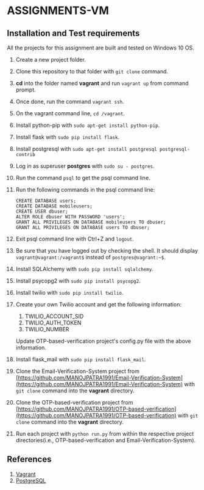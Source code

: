# ASSIGNMENTS-VM

## Installation and Test requirements

All the projects for this assignment are built and tested on Windows 10 OS.

1. Create a new project folder.
2. Clone this repository to that folder with `git clone` command.
3. **cd** into the folder named **vagrant** and run `vagrant up` from command prompt.
4. Once done, run the command `vagrant ssh`.
5. On the vagrant command line, `cd /vagrant`.
6. Install python-pip with `sudo apt-get install python-pip`.
7. Install flask with `sudo pip install flask`.
8. Install postgresql with `sudo apt-get install postgresql postgresql-contrib`
9. Log in as superuser **postgres** with `sudo su - postgres`.
10. Run the command `psql` to get the psql command line.
11. Run the following commands in the psql command line:
    ```
    CREATE DATABASE users;
    CREATE DATABASE mobileusers;
    CREATE USER dbuser;
    ALTER ROLE dbuser WITH PASSWORD 'users';
    GRANT ALL PRIVILEGES ON DATABASE mobileusers TO dbuser;
    GRANT ALL PRIVILEGES ON DATABASE users TO dbuser;
    ```
12. Exit psql command line with Ctrl+Z and `logout`.
13. Be sure that you have logged out by checking the shell. It should display
    `vagrant@vagrant:/vagrant$` instead of `postgres@vagrant:~$`.
14. Install SQLAlchemy with `sudo pip install sqlalchemy`.
15. Install psycopg2 with `sudo pip install psycopg2`.
16. Install twilio with `sudo pip install twilio`.
17. Create your own Twilio account and get the following information:
	1. TWILIO_ACCOUNT_SID
    2. TWILIO_AUTH_TOKEN
    3. TWILIO_NUMBER
    
    Update OTP-based-verification project's config.py file with the above information.
18. Install flask_mail with `sudo pip install flask_mail`.
19. Clone the Email-Verification-System project from [https://github.com/MANOJPATRA1991/Email-Verification-System](https://github.com/MANOJPATRA1991/Email-Verification-System) with `git clone` command into the **vagrant** directory.
20. Clone the OTP-based-verification project from [https://github.com/MANOJPATRA1991/OTP-based-verification](https://github.com/MANOJPATRA1991/OTP-based-verification) with `git clone` command into the **vagrant** directory.
18. Run each project with `python run.py` from within the respective project directories(i.e., OTP-based-verification and Email-Verification-System).

## References
1. [Vagrant](https://www.vagrantup.com/)
2. [PostgreSQL](https://www.postgresql.org/)
